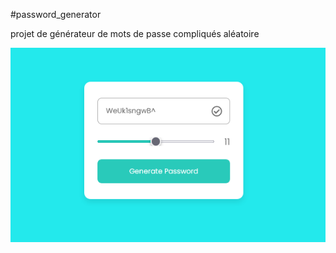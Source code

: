 #password_generator

projet de générateur de mots de passe compliqués aléatoire

![Alt text](password_generator.png)